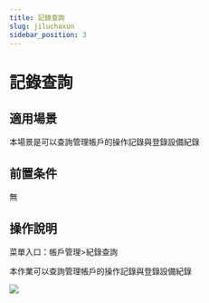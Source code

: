 ```yaml
---
title: 記錄查詢
slug: jiluchaxun
sidebar_position: 3
---
```



# 記錄查詢

## 適用場景

本場景是可以查詢管理帳戶的操作記錄與登錄設備紀錄

## 前置条件

無

## 操作說明

菜單入口：帳戶管理&gt;紀錄查詢

本作業可以查詢管理帳戶的操作記錄與登錄設備紀錄

<img src="/assets/MWjNbXYbtowqIAxmQFgciXzEnBe.png"/>

